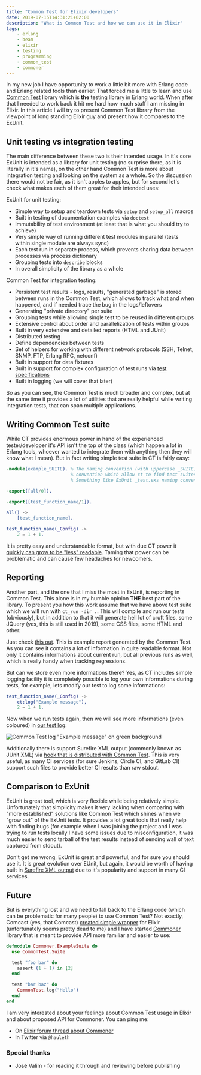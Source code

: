 ```yaml
---
title: "Common Test for Elixir developers"
date: 2019-07-15T14:31:21+02:00
description: "What is Common Test and how we can use it in Elixir"
tags:
    - erlang
    - beam
    - elixir
    - testing
    - programming
    - common_test
    - commoner
---
```


In my new job I have opportunity to work a little bit more with Erlang code and
Erlang related tools than earlier.  That forced me a little to learn and use
[Common Test][ct] library which is **the** testing library in Erlang world.
When after that I needed to work back it hit me hard how much stuff I am
missing in Elixir.  In this article I will try to present Common Test library
from the viewpoint of long standing Elixir guy and present how it compares to
the ExUnit.

## Unit testing vs integration testing

The main difference between these two is their intended usage.  In it's core
ExUnit is intended as a library for unit testing (no surprise there, as it is
literally in it's name), on the other hand Common Test is more about integration
testing and looking on the system as a whole.  So the discussion there would not
be fair, as it isn't apples to apples, but for second let's check what makes
each of them great for their intended uses:

ExUnit for unit testing:

- Simple way to setup and teardown tests via `setup` and `setup_all` macros
- Built in testing of documentation examples via `doctest`
- Immutability of test environment (at least that is what you should try to
  achieve)
- Very simple way of running different test modules in parallel (tests within
  single module are always sync)
- Each test run in separate process, which prevents sharing data between
  processes via process dictionary
- Grouping tests into `describe` blocks
- In overall simplicity of the library as a whole

Common Test for integration testing:

- Persistent test results - logs, results, "generated garbage" is stored between
  runs in the Common Test, which allows to track what and when happened, and if
  needed trace the bug in the logs/leftovers
- Generating "private directory" per suite
- Grouping tests while allowing single test to be reused in different groups
- Extensive control about order and parallelization of tests within groups
- Built in very extensive and detailed reports (HTML and JUnit)
- Distributed testing
- Define dependencies between tests
- Set of helpers for working with different network protocols (SSH, Telnet,
  SNMP, FTP, Erlang RPC, netconf)
- Built in support for data fixtures
- Built in support for complex configuration of test runs via [test
  specifications](http://www.erlang.org/doc/man/run_test_chapter.html#test-specification-syntax)
- Built in logging (we will cover that later)

So as you can see, the Common Test is much broader and complex, but at the same
time it provides a lot of utilities that are really helpful while writing
integration tests, that can span multiple applications.

## Writing Common Test suite

While CT provides enormous power in hand of the experienced tester/developer
it's API isn't the top of the class (which happen a lot in Erlang tools, whoever
wanted to integrate them with anything then they will know what I mean).  But in
fact writing simple test suite in CT is fairly easy:

```erlang
-module(example_SUITE). % The naming convention (with uppercase _SUITE) Erlang
                        % convention which allow ct to find test suites.
                        % Something like ExUnit _test.exs naming convention

-export([all/0]).

-export([test_function_name/1]).

all() ->
    [test_function_name].

test_function_name(_Config) ->
    2 = 1 + 1.
```

It is pretty easy and understandable format, but with due CT power it [quickly
can grow to be "less" readable](https://github.com/erlang/otp/blob/81d332cc693d2be8a5af16bfbcae0bfde6702479/lib/ssh/test/ssh_algorithms_SUITE.erl#L36).
Taming that power can be problematic and can cause few headaches for newcomers.

## Reporting

Another part, and the one that I miss the most in ExUnit, is reporting in Common
Test.  This alone is in my humble opinion **THE** best part of the library.  To
present you how this work assume that we have above test suite which we will run
with `ct_run -dir .`. This will compile and run our tests (obviously), but in
addition to that it will generate hell lot of cruft files, some JQuery (yes,
this is still used in 2019), some CSS files, some HTML and other.

Just check [this out](/common-test-example/simple/index.html). This is example report
generated by the Common Test. As you can see it contains a lot of information in
quite readable format. Not only it contains informations about current run, but
all previous runs as well, which is really handy when tracking regressions.

But can we store even more informations there? Yes, as CT includes simple
logging facility it is completely possible to log your own informations during
tests, for example, lets modify our test to log some informations:

```erlang
test_function_name(_Config) ->
    ct:log("Example message"),
    2 = 1 + 1.
```

Now when we run tests again, then we will see more informations (even coloured)
in [our test log](/common-test-example/log/ct_run.ct@NiunioBook.2019-07-16_11.03.21/common-test-example.log.logs/run.2019-07-16_11.03.22/example_suite.test_function_name.html):

![Common Test log "Example message" on green background](/img/common-test/log.png)

Additionally there is support Surefire XML output (commonly known as JUnit XML)
via [hook that is distributed with Common Test](http://www.erlang.org/doc/man/ct_hooks_chapter.html#built-in-cths).
This is very useful, as many CI services (for sure Jenkins, Circle CI, and
GitLab CI) support such files to provide better CI results than raw stdout.

## Comparison to ExUnit

ExUnit is great tool, which is very flexible while being relatively simple.
Unfortunately that simplicity makes it very lacking when comparing with "more
established" solutions like Common Test which shines when we "grow out" of the
ExUnit tests. It provides a lot great tools that really help with finding bugs
(for example when I was joining the project and I was trying to run tests
locally I have some issues due to misconfiguration, it was much easier to send
tarball of the test results instead of sending wall of text captured from
stdout).

Don't get me wrong, ExUnit is great and powerful, and for sure you should use
it. It is great evolution over EUnit, but again, it would be worth of having
built in [Surefire XML output](http://www.erlang.org/doc/man/eunit_surefire.html)
due to it's popularity and support in many CI services.

## Future

But is everything lost and we need to fall back to the Erlang code (which can be
problematic for many people) to use Common Test? Not exactly, Comcast (yes, that
Comcast) [created simple wrapper][ctex] for Elixir (unfortunately seems pretty
dead to me) and I have started [Commoner][commoner] library that is meant to
provide API more familiar and easier to use:

```elixir
defmodule Commoner.ExampleSuite do
  use CommonTest.Suite

  test "foo bar" do
    assert (1 + 1) in [2]
  end

  test "bar baz" do
    CommonTest.log("Hello")
  end
end
```

I am very interested about your feelings about Common Test usage in Elixir and
about proposed API for Commoner. You can ping me:

- On [Elixir forum thread about Commoner][forum]
- In Twitter via `@hauleth`

### Special thanks

- José Valim - for reading it through and reviewing before publishing

[ct]: http://www.erlang.org/doc/man/basics_chapter.html
[ctex]: https://github.com/Comcast/ctex
[commoner]: https://github.com/hauleth/commoner
[forum]: https://elixirforum.com/t/commoner-elixir-wrapper-for-common-test-library/23966?u=hauleth

